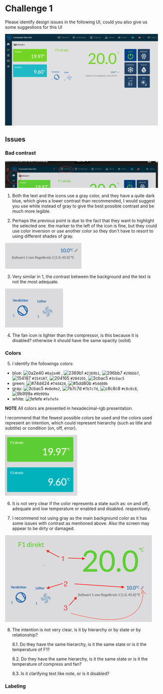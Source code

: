 # Challenge 1

Please identify design issues in the following UI, could you also give us some suggestions for this UI

![imgs/ch_001.png](imgs/ch_001.png)

## Issues

### Bad contrast

![docs/challenges/imgs/issue_1.png](imgs/issue_1.png)

1. Both the text and the icons use a gray color, and they have a quite dark blue, which gives a lower contrast than recommended, I would suggest you use white instead of gray to give the best possible contrast and be much more legible.

2. Perhaps the previous point is due to the fact that they want to highlight the selected one. the marker to the left of the icon is fine, but they could use color inversion or use another color so they don't have to resort to using different shades of gray.

![docs/challenges/imgs/issue_2.png](imgs/issue_2.png)

3. Very similar in 1, the contrast between the background and the text is not the most adequate.

![docs/challenges/imgs/issue_3.png](imgs/issue_3.png)

4. The fan icon is lighter than the compressor, is this because it is disabled? otherwise it should have the same opacity (solid)

### Colors

5. I identify the followings colors:

* blue: ![0a2e40](https://via.placeholder.com/15/0a2e40/000000?text=+) `#0a2e40`
, ![2369b1](https://via.placeholder.com/15/2369b1/000000?text=+) `#2369b1`, ![296bb7](https://via.placeholder.com/15/296bb7/000000?text=+) `#296bb7`, ![154187](https://via.placeholder.com/15/154187/000000?text=+) `#154187`, ![204165](https://via.placeholder.com/15/204165/000000?text=+) `#204165`, ![3cbac5](https://via.placeholder.com/15/3cbac5/000000?text=+) `#3cbac5`
* green: ![#74d424](https://via.placeholder.com/15/74d424/000000?text=+) `#74d424`, ![#5dd80b](https://via.placeholder.com/15/5dd80b/000000?text=+) `#5dd80b`
* gray: ![3cbac5](https://via.placeholder.com/15/e0e0e2/000000?text=+) `#e0e0e2`, ![7b7c7d](https://via.placeholder.com/15/7b7c7d/000000?text=+) `#7b7c7d`, ![c8c8c8](https://via.placeholder.com/15/c8c8c8/000000?text=+) `#c8c8c8`, ![9b999a](https://via.placeholder.com/15/9b999a/000000?text=+) `#9b999a`
* white: ![fefefe](https://via.placeholder.com/15/fefefe/000000?text=+) `#fefefe`

**NOTE** All colors are presented in hexadecimal-rgb presentation.

I recommend that the fewest possible colors be used and the colors used represent an intention, which could represent hierarchy (such as title and subtitle) or condition (on, off, error).

![docs/challenges/imgs/issue_4.png](imgs/issue_4.png)

6. It is not very clear if the color represents a state such as: on and off, adequate and low temperature or enabled and disabled. respectively.

7. I recommend not using gray as the main background color as it has some issues with contrast as mentioned above. Also the screen may appear to be dirty or damaged.

![docs/challenges/imgs/issue_5.png](imgs/issue_5.png)

8. The intention is not very clear, is it by hierarchy or by state or by relationship?

      8.1. Do they have the same hierarchy, is it the same state or is it the temperature of F1?

      8.2. Do they have the same hierarchy, is it the same state or is it the temperature of compress and fan?

      8.3. Is it clarifying text like note, or is it disabled?

### Labeling
